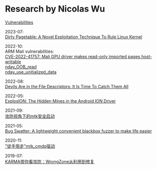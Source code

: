 # Research by Nicolas Wu

[Vulnerabilities](https://yanglingxi1993.github.io/vulnerabilities/)  

2023-07:  
[Dirty Pagetable: A Novel Exploitation Technique To Rule Linux Kernel](https://yanglingxi1993.github.io/dirty_pagetable/dirty_pagetable.html)  


2022-10:  
ARM Mali vulnerabilities:  
[CVE-2022-41757: Mali GPU driver makes read-only imported pages host-writable](https://yanglingxi1993.github.io/arm_mali_vulns/CVE-2022-41757/)  
[nday_OOB_read](https://yanglingxi1993.github.io/arm_mali_vulns/nday_OOB_read/)  
[nday_use_unitialized_data](https://yanglingxi1993.github.io/arm_mali_vulns/nday_use_unitialized_data/)  


2022-08:  
[Devils Are in the File Descriptors: It Is Time To Catch Them All](https://www.blackhat.com/us-22/briefings/schedule/index.html#devils-are-in-the-file-descriptors-it-is-time-to-catch-them-all-26536)  


2022-05:  
[ExplosION: The Hidden Mines in the Android ION Driver](https://blackhat.com/asia-22/briefings/schedule/index.html#explosion-the-hidden-mines-in-the-android-ion-driver-25848)  

2021-09:  
[攻防视角下的mtk安全启动](https://yanglingxi1993.github.io/slides/%E6%94%BB%E9%98%B2%E8%A7%86%E8%A7%92%E4%B8%8B%E7%9A%84mtk%E5%AE%89%E5%85%A8%E5%90%AF%E5%8A%A8.pdf)  

2021-05:  
[Bug Swatter: A lightweight convenient blackbox fuzzer to make life easier](https://yanglingxi1993.github.io/bug_swatter/bug_swatter.html)  

2020-11:  
["徒手带走"mtk_cmdq驱动](https://yanglingxi1993.github.io/slides/%E5%BE%92%E6%89%8B%E5%B8%A6%E8%B5%B0mtk_cmdq%E9%A9%B1%E5%8A%A8.pdf)  

2019-07:  
[KARMA带你看攻防：WrongZone从利用到修复](https://yanglingxi1993.github.io/slides/KARMA%E5%B8%A6%E4%BD%A0%E7%9C%8B%E6%94%BB%E9%98%B2%EF%BC%9AWrongZone%E4%BB%8E%E5%88%A9%E7%94%A8%E5%88%B0%E4%BF%AE%E5%A4%8D.pdf)

